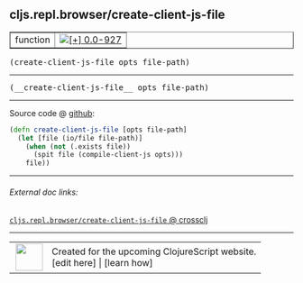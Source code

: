 ## cljs.repl.browser/create-client-js-file



 <table border="1">
<tr>
<td>function</td>
<td><a href="https://github.com/cljsinfo/cljs-api-docs/tree/0.0-927"><img valign="middle" alt="[+] 0.0-927" title="Added in 0.0-927" src="https://img.shields.io/badge/+-0.0--927-lightgrey.svg"></a> </td>
</tr>
</table>

<samp>(create-client-js-file opts file-path)</samp><br>

---

 <samp>
(__create-client-js-file__ opts file-path)<br>
</samp>

---







Source code @ [github]():

```clj
(defn create-client-js-file [opts file-path]
  (let [file (io/file file-path)]
    (when (not (.exists file))
      (spit file (compile-client-js opts)))
    file))
```

<!--
Repo - tag - source tree - lines:

 <pre>

</pre>

-->

---



###### External doc links:

[`cljs.repl.browser/create-client-js-file` @ crossclj](http://crossclj.info/fun/cljs.repl.browser/create-client-js-file.html)<br>

---

 <table>
<tr><td>
<img valign="middle" align="right" width="48px" src="http://i.imgur.com/Hi20huC.png">
</td><td>
Created for the upcoming ClojureScript website.<br>
[edit here] | [learn how]
</td></tr></table>

[edit here]:https://github.com/cljsinfo/cljs-api-docs/blob/master/cljsdoc/cljs.repl.browser/create-client-js-file.cljsdoc
[learn how]:https://github.com/cljsinfo/cljs-api-docs/wiki/cljsdoc-files

<!--

This information was too distracting to show to readers, but I'll leave it
commented here since it is helpful to:

- pretty-print the data used to generate this document
- and show how to retrieve that data



The API data for this symbol:

```clj
{:ns "cljs.repl.browser",
 :name "create-client-js-file",
 :signature ["[opts file-path]"],
 :name-encode "create-client-js-file",
 :history [["+" "0.0-927"]],
 :type "function",
 :full-name-encode "cljs.repl.browser/create-client-js-file",
 :source {:code "(defn create-client-js-file [opts file-path]\n  (let [file (io/file file-path)]\n    (when (not (.exists file))\n      (spit file (compile-client-js opts)))\n    file))",
          :title "Source code",
          :repo "clojurescript",
          :tag "r1.8.40",
          :filename "src/main/clojure/cljs/repl/browser.clj",
          :lines [232 236],
          :url "https://github.com/clojure/clojurescript/blob/r1.8.40/src/main/clojure/cljs/repl/browser.clj#L232-L236"},
 :usage ["(create-client-js-file opts file-path)"],
 :full-name "cljs.repl.browser/create-client-js-file",
 :cljsdoc-url "https://github.com/cljsinfo/cljs-api-docs/blob/master/cljsdoc/cljs.repl.browser/create-client-js-file.cljsdoc"}

```

Retrieve the API data for this symbol:

```clj
;; from Clojure REPL
(require '[clojure.edn :as edn])
(-> (slurp "https://raw.githubusercontent.com/cljsinfo/cljs-api-docs/catalog/cljs-api.edn")
    (edn/read-string)
    (get-in [:symbols "cljs.repl.browser/create-client-js-file"]))
```

-->
